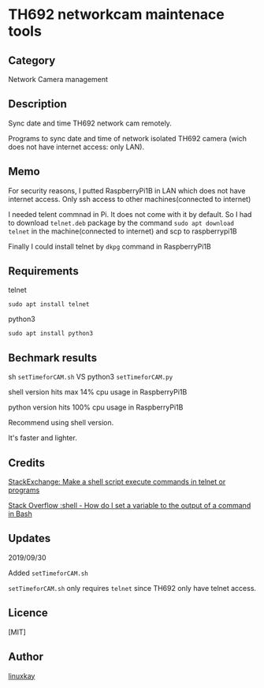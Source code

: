 # TH692 networkcam maintenace tools

## Category

Network Camera management

## Description
Sync date and time TH692 network cam remotely.

Programs to sync date and time of network isolated TH692 camera (wich does not have internet access: only LAN).


## Memo

For security reasons, I putted RaspberryPi1B in LAN which does not have internet access. Only ssh access to other machines(connected to internet)

I needed telent commnad in Pi. It does not come with it by default. So I had to download `telnet.deb` package by the command `sudo apt download telnet` in the machine(connected to internet) and scp to raspberrypi1B

Finally I could install telnet by `dkpg` command in RaspberryPi1B

## Requirements

telnet

`sudo apt install telnet`

python3

`sudo apt install python3`

## Bechmark results

sh `setTimeforCAM.sh` VS python3 `setTimeforCAM.py`

shell version hits max 14% cpu usage in RaspberryPi1B

python version hits 100% cpu usage in RaspberryPi1B

Recommend using shell version.

It's faster and lighter.

## Credits 

<a href="https://unix.stackexchange.com/questions/247336/make-a-shell-script-execute-commands-in-telnet-or-programs">StackExchange: Make a shell script execute commands in telnet or programs</a>


<a href="https://stackoverflow.com/questions/4651437/how-do-i-set-a-variable-to-the-output-of-a-command-in-bash">Stack Overflow :shell - How do I set a variable to the output of a command in Bash</a>


## Updates

2019/09/30

Added `setTimeforCAM.sh`

`setTimeforCAM.sh` only requires `telnet` since TH692 only have telnet access.


## Licence
[MIT]

## Author

[linuxkay](https://github.com/linuxkay)
